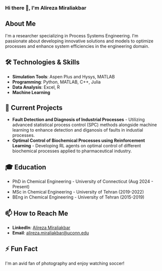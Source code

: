 ### Hi there 👋, I'm Alireza Miraliakbar

## About Me
I'm a researcher specializing in Process Systems Engineering. I'm passionate about developing innovative solutions and models to optimize processes and enhance system efficiencies in the engineering domain.

## 🛠 Technologies & Skills
- **Simulation Tools**: Aspen Plus and Hysys, MATLAB
- **Programming**: Python, MATLAB, C++, Julia
- **Data Analysis**: Excel, R
- **Machine Learning**

## 🔭 Current Projects
- **Fault Detection and Diagnosis of Industrial Processes** - Utilizing advanced statistical process control (SPC) methods alongside machine learning to enhance detection and diganosis of faults in industial processes.
- **Optimal Control of Biochemical Processes using Reinforcement Learning** - Developing RL agents on optimal control of different biochemical processes applied to pharmaceutical industry.

## 🎓 Education
- PhD in Chemical Engineering - University of Connecticut (Aug 2024 - Present)
- MSc in Chemical Engineering - University of Tehran (2019-2022)
- BEng in Chemical Engineering - University of Tehran (2015-2019)

<!--## 📰 Publications
Here are a few selected publications:
- Miraliakbar, A., et al. "Title of Your Research Paper." Journal Name, Year. [Link to publication](#)
- Miraliakbar, A., et al. "Title of Another Research Paper." Journal Name, Year. [Link to publication](#) -->

## 📫 How to Reach Me
- **LinkedIn**: [Alireza Miraliakbar]((https://www.linkedin.com/in/alireza-miraliakbar/))
- **Email**: alireza.miraliakbar@uconn.edu

## ⚡ Fun Fact
I'm an avid fan of photography and enjoy watching soccer!



<!--
**AlirezaMiraliakbar/AlirezaMiraliakbar** is a ✨ _special_ ✨ repository because its `README.md` (this file) appears on your GitHub profile.

Here are some ideas to get you started:

- 🔭 I’m currently working on ...
- 🌱 I’m currently learning ...
- 👯 I’m looking to collaborate on ...
- 🤔 I’m looking for help with ...
- 💬 Ask me about ...
- 📫 How to reach me: ...
- 😄 Pronouns: ...
- ⚡ Fun fact: ...
-->
